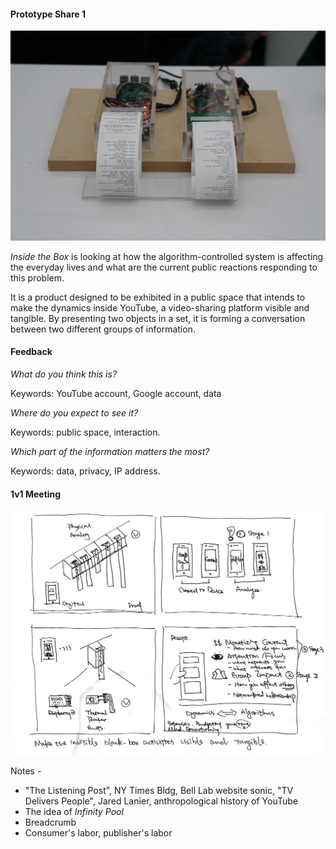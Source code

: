 #### Prototype Share 1
![alt text](Assets/DSC04943.JPG "Prototype")

*Inside the Box* is looking at how the algorithm-controlled system is affecting the everyday lives and what are the current public reactions responding to this problem. 

It is a product designed to be exhibited in a public space that intends to make the dynamics inside YouTube, a video-sharing platform visible and tangible. By presenting two objects in a set, it is forming a conversation between two different groups of information.

#### Feedback

*What do you think this is?* 

Keywords: YouTube account, Google account, data

*Where do you expect to see it?*

Keywords: public space, interaction.

*Which part of the information matters the most?*

Keywords: data, privacy, IP address.

#### 1v1 Meeting
![alt text](Assets/5_56_51.png "User Journey")

Notes -
* "The Listening Post", NY Times Bldg, Bell Lab website sonic, "TV Delivers People", Jared Lanier, anthropological history of YouTube
* The idea of *Infinity Pool*
* Breadcrumb
* Consumer's labor, publisher's labor


